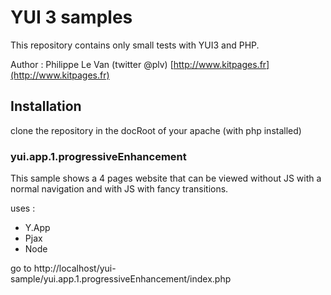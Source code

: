 # YUI 3 samples

This repository contains only small tests with YUI3 and PHP.

Author : Philippe Le Van (twitter @plv) [http://www.kitpages.fr](http://www.kitpages.fr)

## Installation

clone the repository in the docRoot of your apache (with php installed)

### yui.app.1.progressiveEnhancement

This sample shows a 4 pages website that can be viewed without JS with a normal navigation and with JS with
fancy transitions.

uses :
* Y.App
* Pjax
* Node

go to http://localhost/yui-sample/yui.app.1.progressiveEnhancement/index.php

